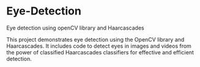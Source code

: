 # Eye-Detection
Eye detection using openCV library and Haarcascades

This project demonstrates eye detection using the OpenCV library and Haarcascades. It includes code to detect eyes in images and videos from the power of classified Haarcascades classifiers for effective and efficient detection.
